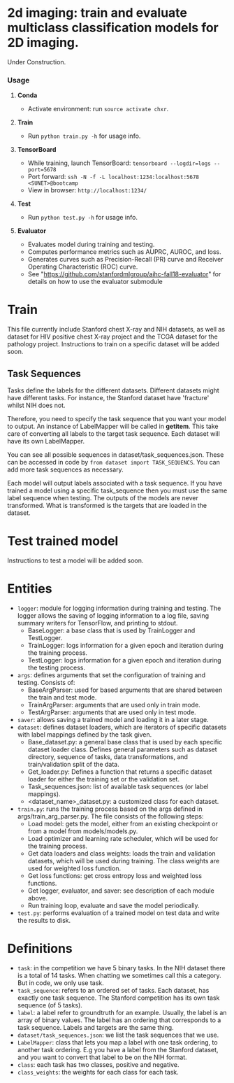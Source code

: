 # 2d imaging: train and evaluate multiclass classification models for 2D imaging.

Under Construction.

### Usage

1. **Conda**
   - Activate environment: run `source activate chxr`.

2. **Train**
   - Run `python train.py -h` for usage info.

3. **TensorBoard**
   - While training, launch TensorBoard: `tensorboard --logdir=logs --port=5678`
   - Port forward: `ssh -N -f -L localhost:1234:localhost:5678 <SUNET>@bootcamp`
   - View in browser: `http://localhost:1234/`

4. **Test**
   - Run `python test.py -h` for usage info.

5. **Evaluator**
   - Evaluates model during training and testing.
   - Computes performance metrics such as AUPRC, AUROC, and loss.
   - Generates curves such as Precision-Recall (PR) curve and Receiver Operating Characteristic (ROC) curve.
   - See "https://github.com/stanfordmlgroup/aihc-fall18-evaluator" for details on how to use the evaluator submodule

# Train

This file currently include Stanford chest X-ray and NIH datasets, as well as dataset for HIV positive chest X-ray project and the TCGA dataset for the pathology project. Instructions to train on a specific dataset will be added soon.

## Task Sequences

Tasks define the labels for the different datasets. Different datasets might have different tasks. For instance, the Stanford dataset have 'fracture' whilst NIH does not.

Therefore, you need to specify the task sequence that you want your model to output. An instance of LabelMapper will be called in __getitem__. This take care of converting all labels to the target task sequence. Each dataset will have its own LabelMapper.

You can see all possible sequences in dataset/task_sequences.json. These can be accessed in code by `from dataset import TASK_SEQUENCS`. You can add more task sequences as necessary.

Each model will output labels associated with a task sequence. If you have trained a model using a specific task_sequence then you must use the same label sequence when testing. The outputs of the models are never transformed. What is transformed is the targets that are loaded in the dataset.


# Test trained model

Instructions to test a model will be added soon.


# Entities
- `logger`: module for logging information during training and testing. The logger allows the saving of logging information to a log file, saving summary writers for TensorFlow, and printing to stdout.
    - BaseLogger: a base class that is used by TrainLogger and TestLogger. 
    - TrainLogger: logs information for a given epoch and iteration during the training process.
    - TestLogger: logs information for a given epoch and iteration during the testing process.
- `args`: defines arguments that set the configuration of training and testing. Consists of:
    - BaseArgParser: used for based arguments that are shared between the train and test mode.
    - TrainArgParser: arguments that are used only in train mode.
    - TestArgParser: arguments that are used only in test mode.
- `saver`: allows saving a trained model and loading it in a later stage.
- `dataset`: defines dataset loaders, which are iterators of specific datasets with label mappings defined by the task given.
    - Base_dataset.py: a general base class that is used by each specific dataset loader class. Defines general parameters such as dataset directory, sequence of tasks, data transformations, and train/validation split of the data.
    - Get_loader.py: Defines a function that returns a specific dataset loader for either the training set or the validation set.
    - Task_sequences.json: list of available task sequences (or label mappings).
    - <dataset_name>_dataset.py: a customized class for each dataset.
- `train.py`: runs the training process based on the args defined in args/train_arg_parser.py. The file consists of the following steps:
    - Load model: gets the model, either from an existing checkpoint or from a model from models/models.py.
    - Load optimizer and learning rate scheduler, which will be used for the training process.
    - Get data loaders and class weights: loads the train and validation datasets, which will be used during training. The class weights are used for weighted loss function.
    - Get loss functions: get cross entropy loss and weighted loss functions.
    - Get logger, evaluator, and saver: see description of each module above.
    - Run training loop, evaluate and save the model periodically.
- `test.py`: performs evaluation of a trained model on test data and write the results to disk.

# Definitions
- `task`: in the competition we have 5 binary tasks. In the NIH dataset there is a total of 14 tasks. When chatting we sometimes call this a category. But in code, we only use task.
- `task_sequence`: refers to an ordered set of tasks. Each dataset, has exactly one task sequence. The Stanford competition has its own task sequence (of 5 tasks).
- `label`: a label refer to groundtruth for an example. Usually, the label is an array of binary values. The label has an ordering that corresponds to a task sequence. Labels and targets are the same thing.
- `dataset/task_sequences.json`: we list the task sequences that we use.
- `LabelMapper`: class that lets you map a label with one task ordering, to another task ordering. E.g you have a label from the Stanford dataset, and you want to convert that label to be on the NIH format.
- `class`: each task has two classes, positive and negative.
- `class_weights`: the weights for each class for each task.

